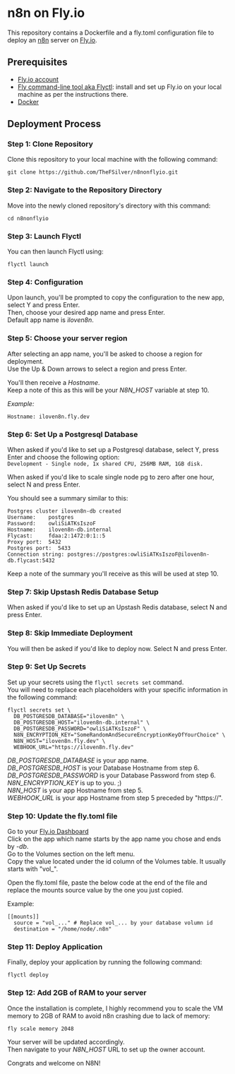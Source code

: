 # n8n on Fly.io
This repository contains a Dockerfile and a fly.toml configuration file to deploy an [n8n](https://github.com/n8n-io) server on [Fly.io](https://fly.io).

## Prerequisites
- [Fly.io account](https://fly.io/)  
- [Fly command-line tool aka Flyctl](https://fly.io/docs/getting-started/installing-flyctl/): install and set up Fly.io on your local machine as per the instructions there.  
- [Docker](https://www.docker.com/products/docker-desktop)

## Deployment Process  
### Step 1: Clone Repository  
Clone this repository to your local machine with the following command:
```
git clone https://github.com/TheFSilver/n8nonflyio.git
``` 

### Step 2: Navigate to the Repository Directory  
Move into the newly cloned repository's directory with this command:
```
cd n8nonflyio
```

### Step 3: Launch Flyctl
You can then launch Flyctl using:
```
flyctl launch
```

### Step 4: Configuration
Upon launch, you'll be prompted to copy the configuration to the new app, select Y and press Enter.  
Then, choose your desired app name and press Enter.  
Default app name is *ìloven8n*.

### Step 5: Choose your server region
After selecting an app name, you'll be asked to choose a region for deployment.  
Use the Up & Down arrows to select a region and press Enter.  

You'll then receive a *Hostname*.  
Keep a note of this as this will be your *N8N_HOST* variable at step 10.  

*Example:*  
```
Hostname: iloven8n.fly.dev
```

### Step 6: Set Up a Postgresql Database
When asked if you'd like to set up a Postgresql database, select Y, press Enter and choose the following option:  
```Development - Single node, 1x shared CPU, 256MB RAM, 1GB disk.```  

When asked if you'd like to scale single node pg to zero after one hour, select N and press Enter.  

You should see a summary similar to this:
```
Postgres cluster iloven8n-db created
Username:    postgres
Password:    owliSiATKsIszoF
Hostname:    iloven8n-db.internal
Flycast:     fdaa:2:1472:0:1::5
Proxy port:  5432
Postgres port:  5433
Connection string: postgres://postgres:owliSiATKsIszoF@iloven8n-db.flycast:5432    
```
Keep a note of the summary you'll receive as this will be used at step 10.

### Step 7: Skip Upstash Redis Database Setup
When asked if you'd like to set up an Upstash Redis database, select N and press Enter.

### Step 8: Skip Immediate Deployment
You will then be asked if you'd like to deploy now. Select N and press Enter.

### Step 9: Set Up Secrets
Set up your secrets using the `flyctl secrets set` command.  
You will need to replace each placeholders with your specific information in the following command:
```
flyctl secrets set \
  DB_POSTGRESDB_DATABASE="iloven8n" \
  DB_POSTGRESDB_HOST="iloven8n-db.internal" \
  DB_POSTGRESDB_PASSWORD="owliSiATKsIszoF" \
  N8N_ENCRYPTION_KEY="SomeRandomAndSecureEncryptionKeyOfYourChoice" \
  N8N_HOST="iloven8n.fly.dev" \
  WEBHOOK_URL="https://iloven8n.fly.dev"
```
*DB_POSTGRESDB_DATABASE* is your app name.  
*DB_POSTGRESDB_HOST* is your Database Hostname from step 6.  
*DB_POSTGRESDB_PASSWORD* is your Database Password from step 6.  
*N8N_ENCRYPTION_KEY* is up to you. ;)  
*N8N_HOST* is your app Hostname from step 5.  
*WEBHOOK_URL* is your app Hostname from step 5 preceded by "https://".  

### Step 10: Update the fly.toml file
Go to your [Fly.io Dashboard](https://fly.io/dashboard/)  
Click on the app which name starts by the app name you chose and ends by *-db*.  
Go to the Volumes section on the left menu.  
Copy the value located under the id column of the Volumes table. It usually starts with "vol_".  

Open the fly.toml file, paste the below code at the end of the file and replace the mounts source value by the one you just copied.  

Example:  
```
[[mounts]]
  source = "vol_..." # Replace vol_... by your database volumn id
  destination = "/home/node/.n8n"
```

### Step 11: Deploy Application
Finally, deploy your application by running the following command:
```
flyctl deploy
```

### Step 12: Add 2GB of RAM to your server
Once the installation is complete, I highly recommend you to scale the VM memory to 2GB of RAM to avoid n8n crashing due to lack of memory:  
```
fly scale memory 2048
```
Your server will be updated accordingly.  
Then navigate to your *N8N_HOST* URL to set up the owner account.

Congrats and welcome on N8N!
